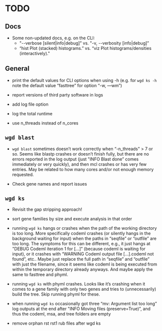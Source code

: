 # TODO

## Docs

- Some non-updated docs, e.g. on the CLI:
   - "--verbose [silent|info|debug]” vs. "-v, --verbosity [info|debug]”
   - “hist  Plot (stacked) histograms.” vs. “viz  Plot histograms/densities (interactively)."

## General

- print the default values for CLI options when using -h (e.g. for `wgd ks -h` note the default value “fasttree” for option “-w, —wm”)

- report versions of third party software in logs

- add log file option

- log the total runtime

- use n_threads instead of n_cores

## `wgd blast`

- `wgd blast` sometimes doesn’t work correctly when “-n_threads" > 7 or so.
Seems like blastp crashes or doesn’t finish fully, but there are no errors
reported in the log output (just "INFO Blast done” comes immediately or very
quickly), and then mcl crashes or has very few entries. May be related to how
many cores and/or not enough memory requested.

- Check gene names and report issues

## `wgd ks`

- Revisit the gap stripping approach!

- sort gene families by size and execute analysis in that order

- running `wgd ks` hangs or crashes when the path of the working directory is
  too long. More specifically codeml crashes (or silently hangs in the
background waiting for input) when the paths in “seqfile” or “outfile” are too
long. The symptoms for this can be different, e.g., it just hangs at "DEBUG
Codeml iteration 1 for […]” (because codeml is waiting for input), or it
crashes with “WARNING Codeml output file […].codeml not found”, etc.. Maybe
just replace the full path in “seqfile” and “outfile” with just the filename,
since it seems like codeml is being executed from within the temporary
directory already anyways. And maybe apply the same to fasttree and phyml.

- running `wgd ks` with phyml crashes. Looks like it’s crashing when it comes
  to a gene family with only two genes and tries to (unnecessarily) build the
tree. Skip running phyml for these.

- when running `wgd ks` occasionally got three “mv: Argument list too long” log outputs at the end after "INFO Moving files (preserve=True)”, and thus the codeml, msa, and tree folders are empty

- remove orphan rst rst1 rub files after wgd ks
